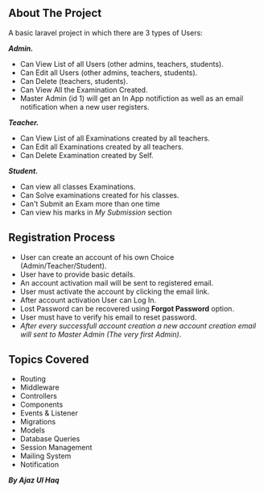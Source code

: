 
## About The Project


A basic laravel project in which there are 3 types of Users: 

<b><em>Admin.</em></b>
- Can View List of all Users (other admins, teachers, students).
- Can Edit all Users (other admins, teachers, students).
- Can Delete (teachers, students).
- Can View All the Examination Created.
- Master Admin (id 1) will get an In App notifiction as well as an email notification when a new user registers.

<b><em>Teacher.</em></b>
- Can View List of all Examinations created by all teachers.
- Can Edit all Examinations created by all teachers.
- Can Delete Examination created by Self.

<b><em>Student.</em></b>
- Can view all classes Examinations.
- Can Solve examinations created for his classes.
- Can't Submit an Exam more than one time
- Can view his marks in <em>My Submission </em> section

## Registration Process
- User can create an account of his own Choice (Admin/Teacher/Student).
- User have to provide basic details.
- An account activation mail will be sent to registered email.
- User must activate the account by clicking the email link.
- After account activation User can Log In.
- Lost Password can be recovered using <b>Forgot Password</b> option.
- User must have to verify his email to reset password.
- <em>After every successfull account creation a new account creation email will sent to Master Admin (The very first Admin)</em>.


## Topics Covered
- Routing
- Middleware
- Controllers
- Components
- Events & Listener
- Migrations
- Models
- Database Queries
- Session Management
- Mailing System
- Notification

<em><strong>   By Ajaz Ul Haq </strong></em>
